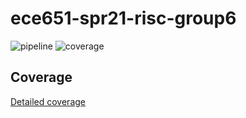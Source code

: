 # ece651-spr21-risc-group6
![pipeline](https://gitlab.oit.duke.edu/ys322/ece651-spr21-risc-group6/badges/master/pipeline.svg) ![coverage](https://gitlab.oit.duke.edu/ys322/ece651-spr21-risc-group6/badges/master/coverage.svg?job=test)
## Coverage
[Detailed coverage](https://ys322.pages.oit.duke.edu/ece651-spr21-risc-group6/dashboard.html)
